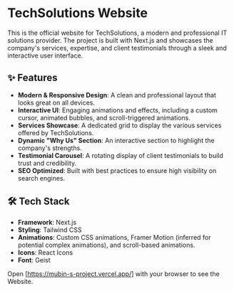 # TechSolutions Website

This is the official website for TechSolutions, a modern and professional IT solutions provider. The project is built with Next.js and showcases the company's services, expertise, and client testimonials through a sleek and interactive user interface.

## ✨ Features

- **Modern & Responsive Design**: A clean and professional layout that looks great on all devices.
- **Interactive UI**: Engaging animations and effects, including a custom cursor, animated bubbles, and scroll-triggered animations.
- **Services Showcase**: A dedicated grid to display the various services offered by TechSolutions.
- **Dynamic "Why Us" Section**: An interactive section to highlight the company's strengths.
- **Testimonial Carousel**: A rotating display of client testimonials to build trust and credibility.
- **SEO Optimized**: Built with best practices to ensure high visibility on search engines.

## 🛠️ Tech Stack

- **Framework**: Next.js
- **Styling**: Tailwind CSS
- **Animations**: Custom CSS animations, Framer Motion (inferred for potential complex animations), and scroll-based animations.
- **Icons**: React Icons
- **Font**: Geist

Open [https://mubin-s-project.vercel.app/] with your browser to see the Website.
